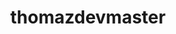 ---
title: thomazdevmaster
github: https://github.com/thomazdevmaster
mode: dark
transition: 3s
archetype:
  - Little Bit of Everything
---